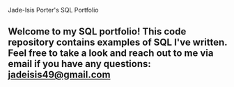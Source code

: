 Jade-Isis Porter's SQL Portfolio

## Welcome to my SQL portfolio! This code repository contains examples of SQL I've written. Feel free to take a look and reach out to me via email if you have any questions: jadeisis49@gmail.com
